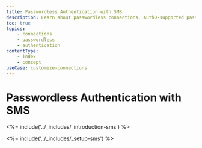 ```yaml
---
title: Passwordless Authentication with SMS
description: Learn about passwordless connections, Auth0-supported passwordless methods of authentication, and how to implement passwordless authentication with Auth0.
toc: true
topics:
    - connections
    - passwordless
    - authentication
contentType:
    - index
    - concept
useCase: customize-connections
---
```

# Passwordless Authentication with SMS

<%= include('../_includes/_introduction-sms') %>

<%= include('../_includes/_setup-sms') %>
